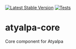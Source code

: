 [![Latest Stable Version](https://img.shields.io/packagist/v/atyalpa/core)](https://packagist.org/packages/atyalpa/core)
[![Tests](https://github.com/Atyalpa/http/actions/workflows/php.yml/badge.svg)](https://github.com/Atyalpa/http/actions/workflows/php.yml)

# atyalpa-core

Core component for Atyalpa
